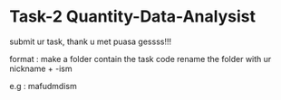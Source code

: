 # Task-2 Quantity-Data-Analysist
submit ur task, thank u met puasa gessss!!!

format :
make a folder contain the task code
rename the folder with ur nickname + -ism

e.g :
mafudmdism
